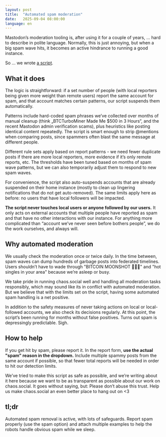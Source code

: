```yaml
---
layout: post
title:  "Automated spam moderation"
date:   2025-09-04 08:00:00
language: en
---
```


Mastodon’s moderation tooling is, after using it for a couple of years, … hard to describe in polite language. Normally,
this is just annoying, but when a big spam wave hits, it becomes an active hindrance to running a good instance.

So … we wrote [a script](https://github.com/chaossocial/meta/blob/master/bin/auto-moderator).

## What it does

The logic is straightforward: if a set number of people (with local reporters being given more weight than remote users)
report the same account for spam, and that account matches certain patterns, our script suspends them automatically.

Patterns include hard-coded spam phrases we’ve collected over months of manual cleanup (think „BTCTurboMiner Made Me
$500 in 3 Hours“, and the recent Mastodon admin verification scams), plus heuristics like posting identical content
repeatedly. The script is smart enough to strip @mentions when comparing posts, since spammers often blast the same
message at different people.

Different rule sets apply based on report patterns - we need fewer duplicate posts if there are more local reporters,
more evidence if it’s only remote reports, etc. The thresholds have been tuned based on months of spam wave patterns,
but we can also temporarily adjust them to respond to new spam waves.

For convenience, the script also auto-suspends accounts that are already suspended on their home instance (mostly to
clean up lingering notifications that do not get auto-removed). The same limits apply here as before: no users that have
local followers will be impacted.

**The script never touches local users or anyone followed by our users.** It only acts on external accounts that
multiple people have reported as spam and that have no other interactions with our instance. For anything more
complicated than “account we’ve never seen before bothers people”, we do the work ourselves, and always will.


## Why automated moderation


We usually check the moderation once or twice daily. In the time between, spam waves can dump hundreds of garbage posts
into federated timelines. Users shouldn’t have to wade through "BITCOIN MOONSHOT 🚀🚀🚀" and "hot singles in your area"
because we’re asleep or busy.

We take pride in running chaos.social well and handling all moderation tasks responsibly, which may sound like its in
conflict with automated moderation. But we believe that with the limits set on the script, having some automated
spam handling is a net positive.

In addition to the safety measures of never taking actions on local or local-followed accounts, we also check its
decisions regularly. At this point, the script’s been running for months without false positives. Turns out spam is
depressingly predictable. Sigh.

## How to help

If you get hit by spam, please report it. In the report form, **use the actual "spam" reason in the dropdown.** Include
multiple spammy posts from the same account if possible, so that fewer total reports will be needed in order to hit our
detection limits.

We’ve tried to make this script as safe as possible, and we’re writing about it here because we want to be as
transparent as possible about our work on chaos.social. It goes without saying, but: Please don’t abuse this trust. Help
us make chaos.social an even better place to hang out on <3

## tl;dr

Automated spam removal is active, with lots of safeguards. Report spam properly (use the spam option) and attach
multiple examples to help the robots handle obvious spam while we sleep.

